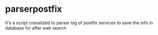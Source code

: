 # parserpostfix
It's a script cronalized to parser log of postfix services to save the info in database for after web search 
